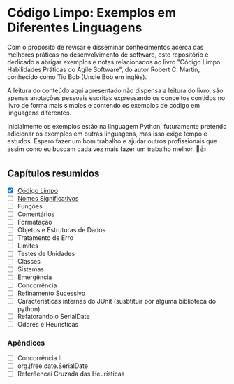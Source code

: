 # Código Limpo: Exemplos em Diferentes Linguagens

Com o propósito de revisar e disseminar conhecimentos acerca das melhores práticas no desenvolvimento de software, este repositório é dedicado a abrigar exemplos e notas relacionados ao livro "Código Limpo: Habilidades Práticas do Agile Software", do autor Robert C. Martin, conhecido como Tio Bob (Uncle Bob em inglês).

A leitura do conteúdo aqui apresentado não dispensa a leitura do livro, são apenas anotações pessoais escritas expressando os conceitos contidos no livro de forma mais simples e contendo os exemplos de código em linguagens diferentes.

Inicialmente os exemplos estão na linguagem Python, futuramente pretendo adicionar os exemplos em outras linguagens, mas isso exige tempo e estudos. Espero fazer um bom trabalho e ajudar outros profissionais que assim como eu buscam cada vez mais fazer um trabalho melhor. :grimacing::thumbsup:

## Capítulos resumidos

- [x] [Código Limpo](/python/Capitulo%201%20-%20Codigo%20Limpo/codigo_limpo.md)
- [ ] [Nomes Significativos](/python/Capitulo%202%20-%20Nomes%20Significativos/nomes_significativos.md)
- [ ] Funções
- [ ] Comentários
- [ ] Formatação
- [ ] Objetos e Estruturas de Dados
- [ ] Tratamento de Erro
- [ ] Limites
- [ ] Testes de Unidades
- [ ] Classes
- [ ] Sistemas
- [ ] Emergência
- [ ] Concorrência
- [ ] Refinamento Sucessivo
- [ ] Características internas do JUnit (susbtituir por alguma biblioteca do python)
- [ ] Refatorando o SerialDate
- [ ] Odores e Heuristícas

### Apêndices

- [ ] Concorrência II
- [ ] org.jfree.date.SerialDate
- [ ] Referêencai Cruzada das Heurísticas

